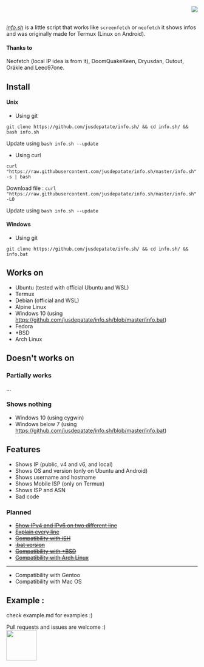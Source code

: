 <div align="right"><img src="https://raw.githubusercontent.com/jusdepatate/info.sh/master/logomadein5minutes.png" /></div><br>

<a href="https://github.com/jusdepatate/info.sh/blob/master/info.sh"><i>info.sh</i></a> is a little script that works like `screenfetch` or `neofetch` it shows infos and was originally made for Termux (Linux on Android).

#### Thanks to
Neofetch (local IP idea is from it), DoomQuakeKeen, Dryusdan, Outout, Oräkle and Leeo97one.

## Install
#### Unix
- Using git

`git clone https://github.com/jusdepatate/info.sh/ && cd info.sh/ && bash info.sh`

Update using `bash info.sh --update`

- Using curl

`curl "https://raw.githubusercontent.com/jusdepatate/info.sh/master/info.sh" -s | bash`

Download file : `curl "https://raw.githubusercontent.com/jusdepatate/info.sh/master/info.sh" -LO`

Update using `bash info.sh --update`

#### Windows
- Using git

`git clone https://github.com/jusdepatate/info.sh/ && cd info.sh/ && info.bat`

## Works on
- Ubuntu (tested with official Ubuntu and WSL)
- Termux
- Debian (official and WSL)
- Alpine Linux
- Windows 10 (using https://github.com/jusdepatate/info.sh/blob/master/info.bat)
- Fedora
- \*BSD
- Arch Linux

## Doesn't works on
### Partially works
...
### Shows nothing
- Windows 10 (using cygwin)
- Windows below 7 (using https://github.com/jusdepatate/info.sh/blob/master/info.bat)

## Features
- Shows IP (public, v4 and v6, and local)
- Shows OS and version (only on Ubuntu and Android)
- Shows username and hostname
- Shows Mobile ISP (only on Termux)
- Shows ISP and ASN
- Bad code

### Planned
- [~~Show IPv4 and IPv6 on two different line~~](https://github.com/jusdepatate/info.sh/commit/c2a929935705e8647f2cce32a9d5e4fc54d026a6)
- [~~Explain every line~~](https://github.com/jusdepatate/info.sh/commit/f45db7cf90e5f412541e4a05098dfabed694d5d0)
- [~~Compatibility with iSH~~](https://github.com/jusdepatate/info.sh/commit/f3bbc05b6e4225d06757b54f31ecff7ef60b2448)
- [~~.bat version~~](https://github.com/jusdepatate/info.sh/commit/429e13447603005a4631155ed11b436d3561e29e)
- [~~Compatibility with \*BSD~~](https://github.com/jusdepatate/info.sh/commit/df4f9159a4f8e85af494e8216d3ae0124b9e7ab1)
- [~~Compatibility with Arch Linux~~](https://github.com/jusdepatate/info.sh/commit/40539e49c42bcd44eefa9ce71ae2fb89e53cfd73)
---
- Compatibility with Gentoo
- Compatibility with Mac OS

## Example :
check example.md for examples :)

Pull requests and issues are welcome :)<br>
<img width="80px" src="https://upload.wikimedia.org/wikipedia/commons/thumb/0/0a/By-nc.svg/2560px-By-nc.svg">
